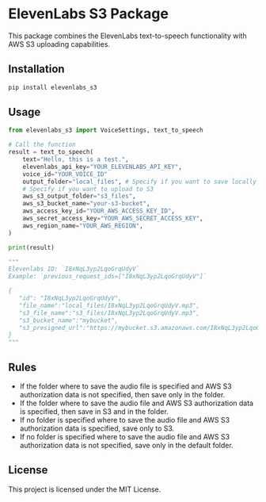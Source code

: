 # ElevenLabs S3 Package

This package combines the ElevenLabs text-to-speech functionality with AWS S3 uploading capabilities.

## Installation

```bash
pip install elevenlabs_s3
```

## Usage

```python
from elevenlabs_s3 import VoiceSettings, text_to_speech

# Call the function
result = text_to_speech(
    text="Hello, this is a test.",
    elevenlabs_api_key="YOUR_ELEVENLABS_API_KEY",
    voice_id="YOUR_VOICE_ID"
    output_folder="local_files", # Specify if you want to save locally
    # Specify if you want to upload to S3
    aws_s3_output_folder="s3_files",
    aws_s3_bucket_name="your-s3-bucket",
    aws_access_key_id="YOUR_AWS_ACCESS_KEY_ID",
    aws_secret_access_key="YOUR_AWS_SECRET_ACCESS_KEY",
    aws_region_name="YOUR_AWS_REGION",
)

print(result)

"""
Elevenlabs ID: `I8xNqL3yp2LqoGrqUdyV`
Example: `previous_request_ids=["I8xNqL3yp2LqoGrqUdyV"]`

{
   "id": "I8xNqL3yp2LqoGrqUdyV",
   "file_name":"local_files/I8xNqL3yp2LqoGrqUdyV.mp3",
   "s3_file_name":"s3_files/I8xNqL3yp2LqoGrqUdyV.mp3",
   "s3_bucket_name":"mybucket",
   "s3_presigned_url":"https://mybucket.s3.amazonaws.com/I8xNqL3yp2LqoGrqUdyV.mp3?AWSAccessKeyId=AKIAVY2PHBT7JH2FX7K2&Signature=DGDRWa6GJeTXIyhihW%2BOEymTTpo%3D&Expires=1728922077"
}
"""

```

## Rules

- If the folder where to save the audio file is specified and AWS S3 authorization data is not specified, then save only in the folder.
- If the folder where to save the audio file and AWS S3 authorization data is specified, then save in S3 and in the folder.
- If no folder is specified where to save the audio file and AWS S3 authorization data is specified, save only to S3.
- If no folder is specified where to save the audio file and AWS S3 authorization data is not specified, save only in the default folder.

## License

This project is licensed under the MIT License.
